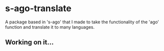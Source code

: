# s-ago-translate

A package based in 's-ago' that I made to take the functionality of the 'ago' function and translate it to many languages.

## Working on it...